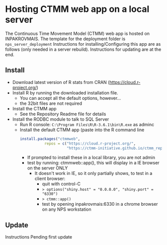 # Hosting CTMM web app on a local server

The Continuous Time Movement Model (CTMM) web app is hosted on INPAKROVMAIS.
The template for the deployment folder is `nps_server_deployment`
Instructions for installing/Configuring this app are as follows (only needed in a server rebuild).
Instructions for updating are at the end.

## Install

* Download latest version of R stats from CRAN (https://cloud.r-project.org/)
* Install R by running the downloaded installation file.
  - You can accept all the default options, however...
  - the 32bit files are not required
* Install the CTMM app
  - See the Repository Readme file for details
* Install the RODBC module to talk to SQL Server
  - Run R console: `C:\Program Files\R\R-3.6.1\bin\R.exe` as adminc
  - Install the default CTMM app (paste into the R command line
      ```R
      install.packages("ctmmweb", 
                 repos = c("https://cloud.r-project.org/",
                           "https://ctmm-initiative.github.io/ctmm_repo/"))
      ```
    * If prompted to install these in a local library, you are not admin
    * test by running: ctmmweb::app(), this will display in a IE browser on the server ONLY
      - It doesn't work in IE, so it only partially shows, to test in a client browser:
        - quit with control-C
        - `> options("shiny.host" = "0.0.0.0", "shiny.port" = "6330")`
        - `> ctmm::app()`
        - test by opening inpakrovmais:6330 in a chrome browser on any NPS workstation

## Update

Instructions Pending first update
